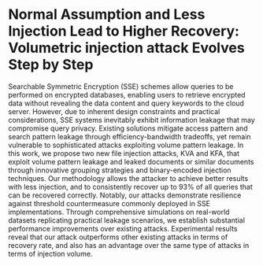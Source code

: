 # Normal Assumption and Less Injection Lead to Higher Recovery: Volumetric injection attack Evolves Step by Step

Searchable Symmetric Encryption (SSE) schemes allow queries to be performed on encrypted databases, enabling users to retrieve encrypted data without revealing the data content and query keywords to the cloud server. However, due to inherent design constraints and practical considerations, SSE systems inevitably exhibit information leakage that may compromise query privacy. Existing solutions mitigate access pattern and search pattern leakage through efficiency-bandwidth tradeoffs, yet remain vulnerable to sophisticated attacks exploiting volume pattern leakage. In this work, we propose two new file injection attacks, KVA and KFA, that exploit volume pattern leakage and leaked documents or similar documents through innovative grouping strategies and binary-encoded injection techniques. Our methodology allows the attacker to achieve better results with less injection, and to consistently recover up to 93\% of all queries that can be recovered correctly. Notably, our attacks demonstrate resilience against threshold countermeasure commonly deployed in SSE implementations. Through comprehensive simulations on real-world datasets replicating practical leakage scenarios, we establish substantial performance improvements over existing attacks. Experimental results reveal that our attack outperforms other existing attacks in terms of recovery rate, and also has an advantage over the same type of attacks in terms of injection volume.